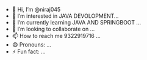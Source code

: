 - 👋 Hi, I’m @niraj045
- 👀 I’m interested in JAVA DEVOLOPMENT...
- 🌱 I’m currently learning JAVA AND SPRINGBOOT ...
- 💞️ I’m looking to collaborate on  ...
- 📫 How to reach me 9322919716 ...
- 😄 Pronouns: ...
- ⚡ Fun fact: ...

<!---
niraj045/niraj045 is a ✨ special ✨ repository because its `README.md` (this file) appears on your GitHub profile.
You can click the Preview link to take a look at your changes.
--->
